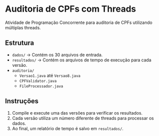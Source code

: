 # Auditoria de CPFs com Threads

Atividade de Programação Concorrente para auditoria de CPFs utilizando múltiplas threads.

## Estrutura

- `dados/` → Contém os 30 arquivos de entrada.
- `resultados/` → Contém os arquivos de tempo de execução para cada versão.
- `auditoria/`
  - `Versao1.java` até `Versao8.java`
  - `CPFValidator.java`
  - `FileProcessador.java`

## Instruções

1. Compile e execute uma das versões para verificar os resultados.
2. Cada versão utiliza um número diferente de threads para processar os dados.
3. Ao final, um relatório de tempo é salvo em `resultados/`.


